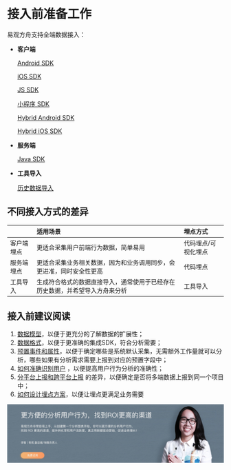 # 接入前准备工作

易观方舟支持全端数据接入：

* **客户端**

  [Android SDK](../sdk/sdk-android.md)

  [iOS SDK](../sdk/sdk-ios.md)

  [JS SDK](../sdk/sdk-js.md)

  [小程序 SDK](../sdk/sdk-wx.md)

  [Hybrid Android SDK](../sdk/sdk-hybrid-android.md)

  [Hybrid iOS SDK](../sdk/sdk-hybrid-ios.md)

* **服务端**

  [Java SDK](../sdk/sdk-java.md)

* **工具导入**

  [历史数据导入](../tool-import.md)

## 不同接入方式的差异

|  | 适用场景 | 埋点方式 |
| :--- | :--- | :--- |
| 客户端埋点 | 更适合采集用户前端行为数据，简单易用 | 代码埋点/可视化埋点 |
| 服务端埋点 | 更适合采集业务相关数据，因为和业务调用同步，会更进准，同时安全性更高 | 代码埋点 |
| 工具导入 | 生成符合格式的数据直接导入，通常使用于已经存在历史数据，并希望导入方舟来分析 | 工具导入 |

## 接入前建议阅读

1. [数据模型](integration-data-model.md)，以便于更充分的了解数据的扩展性；
2. [数据格式](integration-data-type.md)，以便于更准确的集成SDK，符合分析需要；
3. [预置事件和属性](integration-default-data.md)，以便于确定哪些是系统默认采集，无需额外工作量就可以分析，哪些如果有分析需求需要上报到对应的预置字段中；
4. [如何准确识别用户](integration-user-identify.md) ，以便提高用户行为分析的准确性；
5. [分平台上报和跨平台上报](integration-cross-platform.md) 的差异，以便确定是否将多端数据上报到同一个项目中；
6. [如何设计埋点方案](integration-tracking-plan.md)，以便让埋点更满足业务需要

![](../../.gitbook/assets/201901151711159657.jpg)

